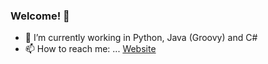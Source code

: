 ### Welcome! 👋


- 🔭 I’m currently working in Python, Java (Groovy) and C#
- 📫 How to reach me: ... [Website](https://nicholson.codes/)


